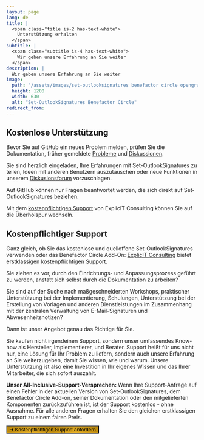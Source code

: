 ```yaml
---
layout: page
lang: de
title: |
  <span class="title is-2 has-text-white">
    Unterstützung erhalten
  </span>
subtitle: |
  <span class="subtitle is-4 has-text-white">
    Wir geben unsere Erfahrung an Sie weiter
  </span>
description: |
  Wir geben unsere Erfahrung an Sie weiter
image:
  path: "/assets/images/set-outlooksignatures benefactor circle opengraph1200x630.png"
  height: 1200
  width: 630
  alt: "Set-OutlookSignatures Benefactor Circle"
redirect_from:
---
```

<div style="min-height: 100vh;">

  <h2 id="free-support">Kostenlose Unterstützung</h2>
  <p>
    Bevor Sie auf GitHub ein neues Problem melden, prüfen Sie die Dokumentation, früher gemeldete 
    <a href="https://github.com/Set-OutlookSignatures/Set-OutlookSignatures/issues?q=">Probleme</a> 
    und 
    <a href="https://github.com/Set-OutlookSignatures/Set-OutlookSignatures/discussions?discussions_q=">Diskussionen</a>.
  </p>
  <p>
    Sie sind herzlich eingeladen, Ihre Erfahrungen mit Set-OutlookSignatures zu teilen, Ideen mit anderen Benutzern auszutauschen oder neue Funktionen in unserem <a href="https://github.com/Set-OutlookSignatures/Set-OutlookSignatures/discussions?discussions_q=">Diskusionsforum</a> vorzuschlagen.
  </p>
  <p>
    Auf GitHub können nur Fragen beantwortet werden, die sich direkt auf Set-OutlookSignatures beziehen.
  </p>
  <p>
    Mit dem <a href="#fee-based-support">kostenpflichtigen Support</a> von ExplicIT Consulting können Sie auf die Überholspur wechseln.
  </p>


  <h2 id="fee-based-support">Kostenpflichtiger Support</h2>
  <p>
    Ganz gleich, ob Sie das kostenlose und quelloffene Set-OutlookSignatures verwenden oder das Benefactor Circle Add-On: <a href="https://explicitconsulting.at">ExplicIT Consulting</a> bietet erstklassigen kostenpflichtigen Support.
  </p>
  <p>
    Sie ziehen es vor, durch den Einrichtungs- und Anpassungsprozess geführt zu werden, anstatt sich selbst durch die Dokumentation zu arbeiten?
  </p>
  <p>
    Sie sind auf der Suche nach maßgeschneiderten Workshops, praktischer Unterstützung bei der Implementierung, Schulungen, Unterstützung bei der Erstellung von Vorlagen und anderen Dienstleistungen im Zusammenhang mit der zentralen Verwaltung von E-Mail-Signaturen und Abwesenheitsnotizen?
  </p>
  <p>
    Dann ist unser Angebot genau das Richtige für Sie.
  </p>
  <p>
    Sie kaufen nicht irgendeinen Support, sondern unser umfassendes Know-how als Hersteller, Implementierer, und Berater. Support heißt für uns nicht nur, eine Lösung für Ihr Problem zu liefern, sondern auch unsere Erfahrung an Sie weiterzugeben, damit Sie wissen, wie und warum. Unsere Unterstützung ist also eine Investition in Ihr eigenes Wissen und das Ihrer Mitarbeiter, die sich sofort auszahlt.
  </p>
  <p>
    <strong>Unser All-Inclusive-Support-Versprechen: </strong> Wenn Ihre Support-Anfrage auf einen Fehler in der aktuellen Version von Set-OutlookSignatures, dem Benefactor Circle Add-on, seiner Dokumentation oder den mitgelieferten Komponenten zurückzuführen ist, ist der Support kostenlos - ohne Ausnahme. Für alle anderen Fragen erhalten Sie den gleichen erstklassigen Support zu einem fairen Preis.
  </p>

  <p>
    <a href="https://forms.cloud.microsoft/r/CnwjH98vSs">
      <button class="button is-link is-normal is-hover has-text-black has-text-weight-bold" style="background-image: linear-gradient(to right, darkgoldenrod, goldenrod, darkgoldenrod, goldenrod, darkgoldenrod)">
        ➔ Kostenpflichtigen Support anfordern
      </button>
    </a>
  </p>

</div>

